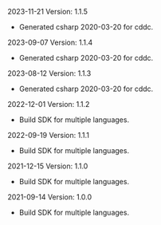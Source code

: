 2023-11-21 Version: 1.1.5
- Generated csharp 2020-03-20 for cddc.

2023-09-07 Version: 1.1.4
- Generated csharp 2020-03-20 for cddc.

2023-08-12 Version: 1.1.3
- Generated csharp 2020-03-20 for cddc.

2022-12-01 Version: 1.1.2
- Build SDK for multiple languages.

2022-09-19 Version: 1.1.1
- Build SDK for multiple languages.

2021-12-15 Version: 1.1.0
- Build SDK for multiple languages.

2021-09-14 Version: 1.0.0
- Build SDK for multiple languages.

